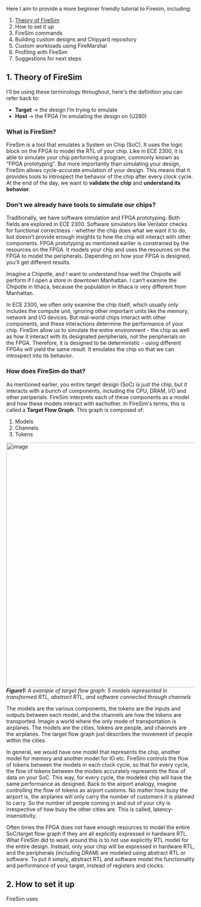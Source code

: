 Here I aim to provide a more beginner friendly tutorial to Firesim, including:
1. [Theory of FireSim](https://github.com/AnjelicaB/FireSim/blob/main/Docs.md#L12)
2. How to set it up
3. FireSim commands
4. Building custom designs and Chipyard repository
5. Custom workloads using FireMarshal
6. Profiling with FireSim
7. Suggestions for next steps

## 1. Theory of FireSim

I'll be using these terminology throughout, here's the definition you can refer back to: 
- **Target** → the design I’m trying to emulate
- **Host** → the FPGA I’m emulating the design on (U280)

### What is FireSim?

FireSim is a tool that emulates a System on Chip (SoC). It uses the logic block on the FPGA to model the RTL of your chip. Like in ECE 2300, it is able to simulate your chip performing a program, commonly known as "FPGA prototyping". But more importantly than simulating your design, FireSim allows cycle-accurate emulation of your design. This means that it provides tools to introspect the behavior of the chip after every clock cycle. At the end of the day, we want to **validate the chip** and **understand its behavior**.

### Don't we already have tools to simulate our chips?

Traditionally, we have software simulation and FPGA prototyping. Both fields are explored in ECE 2300. Software simulators like Verilator checks for functional correctness - whether the chip does what we want it to do, but doesn't provide enough insights to how the chip will interact with other components. FPGA prototyping as mentioned earlier is constrained by the resources on the FPGA. It models your chip and uses the resources on the FPGA to model the peripherals. Depending on how your FPGA is designed, you'll get different results. 

Imagine a Chipotle, and I want to understand how well the Chipotle will perform if I open a store in downtown Manhattan. I can't examine the Chipotle in Ithaca, because the population in Ithaca is very different from Manhattan.

In ECE 2300, we often only examine the chip itself, which usually only includes the compute unit, ignoring other important units like the memory, network and I/O devices. But real-world chips interact with other components, and these interactions determine the performance of your chip. FireSim allow us to simulate the entire environment - the chip as well as how it interact with its designated peripherials, not the peripherials on the FPGA. Therefore, it is designed to be deterministic - using different FPGAs will yield the same result. It emulates the chip so that we can introspect into its behavior.

### How does FireSim do that?

As mentioned earlier, you entire target design (SoC) is just the chip, but it interacts with a bunch of components, including the CPU, DRAM, I/O and other periperials. FireSim interprets each of these components as a model and how these models interact with eachother. In FireSim's terms, this is called a **Target Flow Graph**. This graph is composed of:
1. Models
2. Channels
3. Tokens

<img width="653" alt="image" align="center" src="https://github.com/user-attachments/assets/67e79f95-9728-43de-a4f1-34d1d2be3e0d"> <br/>
<em> **Figure1:** A example of target flow graph: 5 models represented in transformed RTL, abstract RTL, and software connected through channels </em>

The models are the various components, the tokens are the inputs and outputs between each model, and the channels are how the tokens are transported. Imagin a world where the only mode of transportation is airplanes. The models are the cities, tokens are people, and channels are the airplanes. The target flow graph just describes the movement of people within the cities.

In general, we would have one model that represents the chip, another model for memory and another model for IO etc. FireSim controls the flow of tokens between the models in each clock cycle, so that for every cycle, the flow of tokens between the models accurately represents the flow of data on your SoC. This way, for every cycle, the modeled chip will have the same performance as designed. Back to the airport analogy, imagine controlling the flow of tokens as airport customs. No matter how busy the airport is, the airplanes will only carry the number of customers it is planned to carry. So the number of people coming in and out of your city is irrespective of how busy the other cities are. This is called, latency-insensitivity.

Often times the FPGA does not have enough resources to model the entire SoC/target flow graph if they are all explicitly expressed in hardware RTL. What FireSim did to work around this is to not use explicitly RTL model for the entire design. Instead, only your chip will be expressed in hardware RTL, and the peripherals (including DRAM) are modeled using abstract RTL or software. To put it simply, abstract RTL and software model the functionality and performance of your target, instead of registers and clocks. 

## 2. How to set it up

FireSim uses
